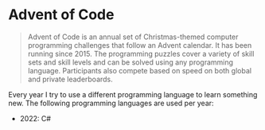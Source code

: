 ﻿# Advent of Code
> Advent of Code is an annual set of Christmas-themed computer programming challenges that follow an Advent calendar. It has been running since 2015. The programming puzzles cover a variety of skill sets and skill levels and can be solved using any programming language. Participants also compete based on speed on both global and private leaderboards.

Every year I try to use a different programming language to learn something new. The following programming languages are used per year:
- 2022: C#